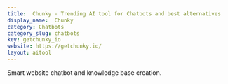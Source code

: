 ```yaml
---
title:  Chunky - Trending AI tool for Chatbots and best alternatives
display_name:  Chunky
category: Chatbots
category_slug: chatbots
key: getchunky_io
website: https://getchunky.io/
layout: aitool
---
```


Smart website chatbot and knowledge base creation.
